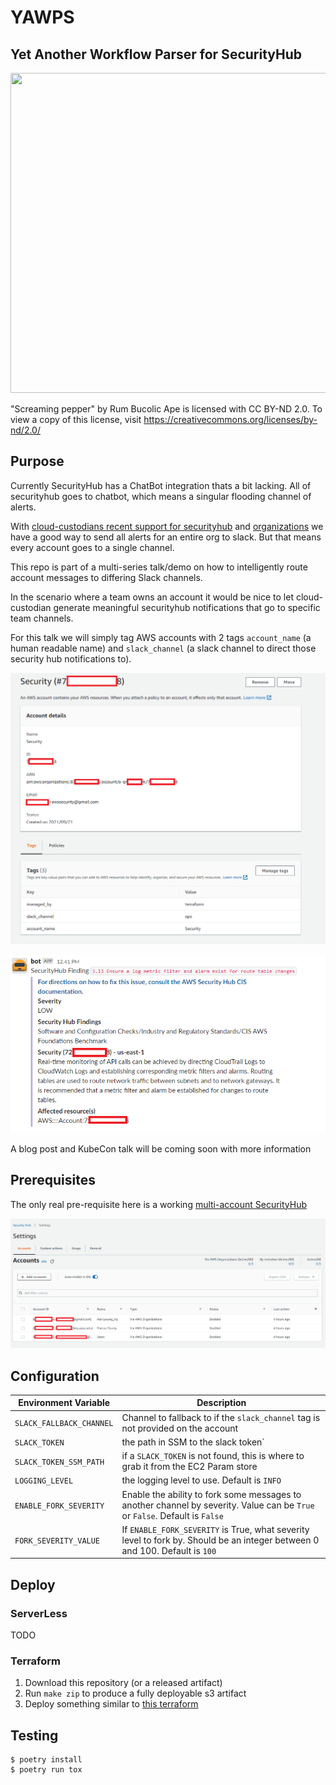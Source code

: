 YAWPS
=====

## **Y**et **A**nother **W**orkflow **P**arser for **S**ecurityHub

<img src="https://live.staticflickr.com/5484/11523000186_3b90090920_b.jpg" width="511" height="512">

"Screaming pepper" by Rum Bucolic Ape is licensed with CC BY-ND 2.0. To view a copy of this license, visit https://creativecommons.org/licenses/by-nd/2.0/

## Purpose ##

Currently SecurityHub has a ChatBot integration thats a bit lacking.
All of securityhub goes to chatbot, which means a singular flooding channel of alerts.

With [cloud-custodians recent support for securityhub](https://cloudcustodian.io/docs/aws/topics/securityhub.html) and [organizations](https://cloudcustodian.io/docs/tools/c7n-org.html) we have a good way to send all alerts for an entire org to slack. But that means every account goes to a single channel.

This repo is part of a multi-series talk/demo on how to intelligently route account messages to differing Slack channels.

In the scenario where a team owns an account it would be nice to let cloud-custodian generate meaningful securityhub notifications that go to specific team channels.

For this talk we will simply tag AWS accounts with 2 tags `account_name` (a human readable name) and `slack_channel` (a slack channel to direct those security hub notifications to).

![](./images/org.png)

![](./images/slack.png)

A blog post and KubeCon talk will be coming soon with more information

## Prerequisites ##

The only real pre-requisite here is a working [multi-account SecurityHub](https://docs.aws.amazon.com/securityhub/latest/userguide/securityhub-accounts.html)

![](./images/securityhub.png)

## Configuration ##

| Environment Variable | Description |
| --- | --- |
| `SLACK_FALLBACK_CHANNEL` | Channel to fallback to if the `slack_channel` tag is not provided on the account |
| `SLACK_TOKEN` | the path in SSM to the slack token` |
| `SLACK_TOKEN_SSM_PATH` | if a `SLACK_TOKEN` is not found, this is where to grab it from the EC2 Param store |
| `LOGGING_LEVEL` | the logging level to use. Default is `INFO` |
| `ENABLE_FORK_SEVERITY` |  Enable the ability to fork some messages to another channel by severity. Value can be `True` or `False`. Default is `False` |
| `FORK_SEVERITY_VALUE` |  If `ENABLE_FORK_SEVERITY` is True, what severity level to fork by. Should be an integer between 0 and 100. Default is `100` |


## Deploy ##

### ServerLess ###

TODO

### Terraform ###

1. Download this repository (or a released artifact)
2. Run `make zip` to produce a fully deployable s3 artifact
3. Deploy something similar to [this terraform](./terraform.tf)

## Testing ##

```
$ poetry install
$ poetry run tox
```
